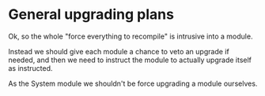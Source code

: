 # General upgrading plans

Ok, so the whole "force everything to recompile" is intrusive into a
module.

Instead we should give each module a chance to veto an upgrade if needed,
and then we need to instruct the module to actually upgrade itself as
instructed.

As the System module we shouldn't be force upgrading a module ourselves.